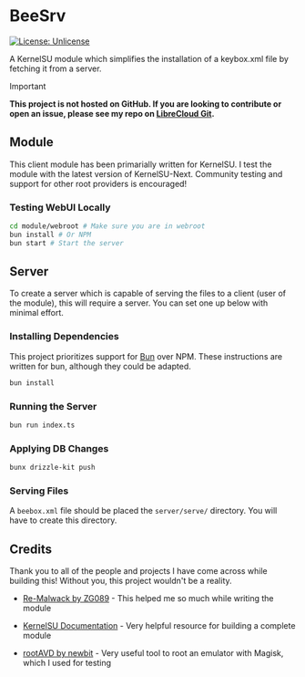 # BeeSrv

[![License: Unlicense](https://img.shields.io/badge/license-Unlicense-blue.svg)](http://unlicense.org/)

A KernelSU module which simplifies the installation of a keybox.xml file by fetching it from a server.

> [!IMPORTANT]
> **This project is not hosted on GitHub. If you are looking to contribute or open an issue, please see my repo on [LibreCloud Git](https://git.pontusmail.org/aidan/beesrv).**

## Module

This client module has been primarially written for KernelSU. I test the module with the latest version of KernelSU-Next. Community testing and support for other root providers is encouraged!

### Testing WebUI Locally

```bash
cd module/webroot # Make sure you are in webroot
bun install # Or NPM
bun start # Start the server
```

## Server

To create a server which is capable of serving the files to a client (user of the module), this will require a server. You can set one up below with minimal effort.

### Installing Dependencies

This project prioritizes support for [Bun](https://bun.sh) over NPM. These instructions are written for bun, although they could be adapted.

```bash
bun install
```

### Running the Server

```bash
bun run index.ts
```

### Applying DB Changes

```bash
bunx drizzle-kit push
```

### Serving Files

A `beebox.xml` file should be placed the `server/serve/` directory. You will have to create this directory.

## Credits

Thank you to all of the people and projects I have come across while building this! Without you, this project wouldn't be a reality.

* [Re-Malwack by ZG089](https://github.com/ZG089/Re-Malwack) - 
  This helped me so much while writing the module

* [KernelSU Documentation](https://kernelsu.org/guide/module.html) - Very helpful resource for building a complete module

* [rootAVD by newbit](https://gitlab.com/newbit/rootAVD) -
  Very useful tool to root an emulator with Magisk, which I used for testing